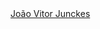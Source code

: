 <div class="badge-base LI-profile-badge" data-locale="pt_BR" data-size="medium" data-theme="dark" data-type="VERTICAL" data-vanity="junckes" data-version="v1">
  <a class="badge-base__link LI-simple-link" href="https://br.linkedin.com/in/junckes?trk=profile-badge">João Vitor Junckes
  </a>
</div>
              
<!---
Hhotre/Hhotre is a ✨ special ✨ repository because its `README.md` (this file) appears on your GitHub profile.
You can click the Preview link to take a look at your changes.
--->
